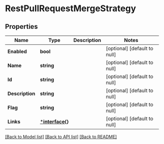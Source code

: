 # RestPullRequestMergeStrategy

## Properties
Name | Type | Description | Notes
------------ | ------------- | ------------- | -------------
**Enabled** | **bool** |  | [optional] [default to null]
**Name** | **string** |  | [optional] [default to null]
**Id** | **string** |  | [optional] [default to null]
**Description** | **string** |  | [optional] [default to null]
**Flag** | **string** |  | [optional] [default to null]
**Links** | [***interface{}**](interface{}.md) |  | [optional] [default to null]

[[Back to Model list]](../README.md#documentation-for-models) [[Back to API list]](../README.md#documentation-for-api-endpoints) [[Back to README]](../README.md)

